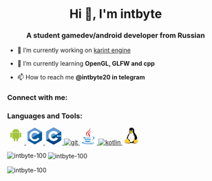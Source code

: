 
<h1 align="center">Hi 👋, I'm intbyte</h1>
<h3 align="center">A student gamedev/android developer from Russian</h3>

- 🔭 I’m currently working on [karint engine](https://github.com/intbyte-100/Karint)

- 🌱 I’m currently learning **OpenGL, GLFW and cpp**

- 📫 How to reach me **@intbyte20 in telegram**

<h3 align="left">Connect with me:</h3>
<p align="left">
</p>

<h3 align="left">Languages and Tools:</h3>
<p align="left"> <a href="https://developer.android.com" target="_blank" rel="noreferrer"> <img src="https://raw.githubusercontent.com/devicons/devicon/master/icons/android/android-original-wordmark.svg" alt="android" width="40" height="40"/> </a> <a href="https://www.cprogramming.com/" target="_blank" rel="noreferrer"> <img src="https://raw.githubusercontent.com/devicons/devicon/master/icons/c/c-original.svg" alt="c" width="40" height="40"/> </a> <a href="https://www.w3schools.com/cpp/" target="_blank" rel="noreferrer"> <img src="https://raw.githubusercontent.com/devicons/devicon/master/icons/cplusplus/cplusplus-original.svg" alt="cplusplus" width="40" height="40"/> </a> <a href="https://git-scm.com/" target="_blank" rel="noreferrer"> <img src="https://www.vectorlogo.zone/logos/git-scm/git-scm-icon.svg" alt="git" width="40" height="40"/> </a> <a href="https://www.java.com" target="_blank" rel="noreferrer"> <img src="https://raw.githubusercontent.com/devicons/devicon/master/icons/java/java-original.svg" alt="java" width="40" height="40"/> </a> <a href="https://kotlinlang.org" target="_blank" rel="noreferrer"> <img src="https://www.vectorlogo.zone/logos/kotlinlang/kotlinlang-icon.svg" alt="kotlin" width="40" height="40"/> </a> <a href="https://www.linux.org/" target="_blank" rel="noreferrer"> <img src="https://raw.githubusercontent.com/devicons/devicon/master/icons/linux/linux-original.svg" alt="linux" width="40" height="40"/> </a> </p>

<p><img align="left" src="https://github-readme-stats.vercel.app/api/top-langs?username=intbyte-100&show_icons=true&theme=dark&locale=en&layout=compact" alt="intbyte-100" /></p>

<p>&nbsp;<img align="center" src="https://github-readme-stats.vercel.app/api?username=intbyte-100&show_icons=true&theme=dark&locale=en" alt="intbyte-100" /></p>

<p><img align="center" src="https://github-readme-streak-stats.herokuapp.com/?user=intbyte-100&theme=dark" alt="intbyte-100" /></p>
